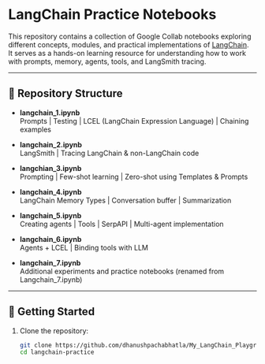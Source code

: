 # LangChain Practice Notebooks

This repository contains a collection of Google Collab notebooks exploring different concepts, modules, and practical implementations of [LangChain](https://www.langchain.com/).  
It serves as a hands-on learning resource for understanding how to work with prompts, memory, agents, tools, and LangSmith tracing.

---

## 📂 Repository Structure

- **langchain_1.ipynb**  
  Prompts | Testing | LCEL (LangChain Expression Language) | Chaining examples

- **langchain_2.ipynb**  
  LangSmith | Tracing LangChain & non-LangChain code

- **langchian_3.ipynb**  
  Prompting | Few-shot learning | Zero-shot using Templates & Prompts

- **langchain_4.ipynb**  
  LangChain Memory Types | Conversation buffer | Summarization

- **langchain_5.ipynb**  
  Creating agents | Tools | SerpAPI | Multi-agent implementation

- **langchain_6.ipynb**  
  Agents + LCEL | Binding tools with LLM

- **langchain_7.ipynb**  
  Additional experiments and practice notebooks (renamed from Langchain_7.ipynb)

---

## 🚀 Getting Started

1. Clone the repository:
   ```bash
   git clone https://github.com/dhanushpachabhatla/My_LangChain_Playground.git
   cd langchain-practice

